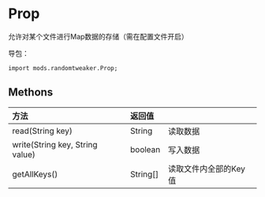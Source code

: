 # Prop

允许对某个文件进行Map数据的存储（需在配置文件开启）

导包：

~~~zenscript
import mods.randomtweaker.Prop;
~~~

## Methons

| 方法                            | 返回值   |                       |
| :------------------------------ | :------- | --------------------- |
| read(String key)                | String   | 读取数据              |
| write(String key, String value) | boolean  | 写入数据              |
| getAllKeys()                    | String[] | 读取文件内全部的Key值 |
